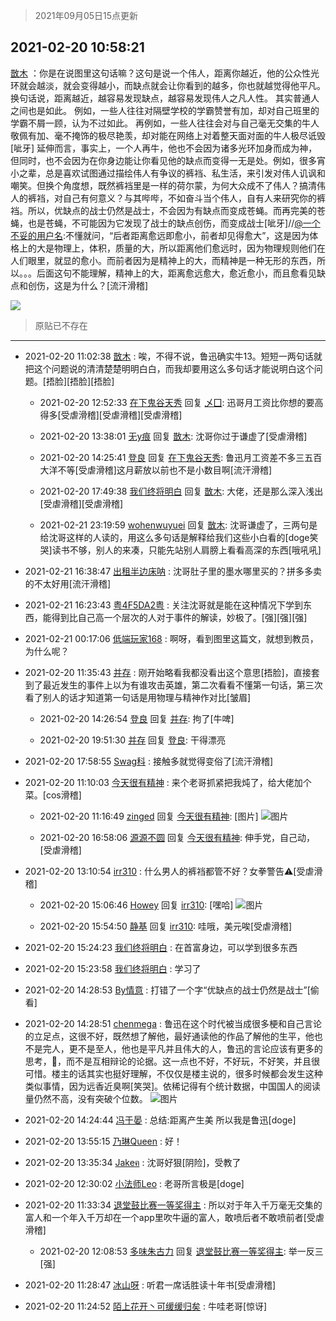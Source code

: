 > 2021年09月05日15点更新
<link rel="stylesheet" href="https://cdn.jsdelivr.net/gh/taotie6/sampleJSON@main/css/photo_show.css">


 ## 2021-02-20 10:58:21 

 [㪚木](https://www.coolapk.com/feed/24992800?shareKey=ZDEyY2E2ODZmNTBlNjEzMTc3Yjk~) ：你是在说图里这句话嘛？这句是说一个伟人，距离你越近，他的公众性光环就会越淡，就会变得越小，而缺点就会让你看到的越多，你也就越觉得他平凡。换句话说，距离越近，越容易发现缺点，越容易发现伟人之凡人性。
其实普通人之间也是如此。
例如，一些人往往对隔壁学校的学霸赞誉有加<!--break-->，却对自己班里的学霸不屑一顾，认为不过如此。
再例如，一些人往往会对与自己毫无交集的牛人敬佩有加、毫不掩饰的极尽艳羡，却对能在网络上对着整天面对面的牛人极尽诋毁[呲牙]
延伸而言，事实上，一个人再牛，他也不会因为诸多光环加身而成为神，但同时，也不会因为在你身边能让你看见他的缺点而变得一无是处。例如，很多宵小之辈，总是喜欢试图通过描绘伟人有争议的裤裆、私生活，来引发对伟人讥讽和嘲笑。但换个角度想，既然裤裆里是一样的荷尔蒙，为何大众成不了伟人？搞清伟人的裤裆，对自己有何意义？与其哔哔，不如奋斗当个伟人，自有人来研究你的裤裆。所以，优缺点的战士仍然是战士，不会因为有缺点而变成苍蝇。而再完美的苍蝇，也是苍蝇，不可能因为它发现了战士的缺点创伤，而变成战士[呲牙]//<a class="feed-link-uname" href="/u/一个不妥的用户名">@一个不妥的用户名</a>:不懂就问，“后者距离愈远即愈小，前者却见得愈大”，这是因为体格上的大是物理上，体积，质量的大，所以距离他们愈远时，因为物理规则他们在人们眼里，就显的愈小。而前者因为是精神上的大，而精神是一种无形的东西，所以。。。后面这句不能理解，精神上的大，距离愈远愈大，愈近愈小，而且愈看见缺点和创伤，这是为什么？[流汗滑稽] 

<div class="album">
<img class="img-item" src="https://image.coolapk.com/feed/2021/0220/10/1081091_96b75f9a_9900_3543@1080x272.jpeg" />
</div>

> 原贴已不存在 

 ------- 

- 2021-02-20 11:02:38 [㪚木](uid=1081091) : 唉，不得不说，鲁迅确实牛13。短短一两句话就把这个问题说的清清楚楚明明白白，而我却要用这么多句话才能说明白这个问题。[捂脸][捂脸][捂脸] 

    - 2021-02-20 12:52:33 [在下鬼谷天秀](uid=1463562) 回复 [乄囗](uid=759206): 迅哥月工资比你想的要高得多[受虐滑稽][受虐滑稽][受虐滑稽] 

    - 2021-02-20 13:38:01 [无y痕](uid=767260) 回复 [㪚木](uid=1081091): 沈哥你过于谦虚了[受虐滑稽] 

    - 2021-02-20 14:25:41 [登良](uid=3292598) 回复 [在下鬼谷天秀](uid=1463562): 鲁迅月工资差不多三五百大洋不等[受虐滑稽]这月薪放以前也不是小数目啊[流汗滑稽] 

    - 2021-02-20 17:49:38 [我们终将明白](uid=3083973) 回复 [㪚木](uid=1081091): 大佬，还是那么深入浅出[受虐滑稽][受虐滑稽] 

    - 2021-02-21 23:19:59 [wohenwuyuei](uid=1096665) 回复 [㪚木](uid=1081091): 沈哥谦虚了，三两句是给沈哥这样的人读的，用这么多句话是解释给我们这些小白看的[doge笑哭]读书不够，别人的来凑，只能先站别人肩膀上看看高深的东西[哦吼吼] 

- 2021-02-21 16:38:47 [出租半边床呐](uid=3768992) : 沈哥肚子里的墨水哪里买的？拼多多卖的不太好用[流汗滑稽] 

- 2021-02-21 16:23:43 [粤4F5DA2粤](uid=983185) : 关注沈哥就是能在这种情况下学到东西，能得到比自己高一个层次的人对于事件的解读，妙极了。[强][强][强] 

- 2021-02-21 00:17:06 [低端玩家168](uid=3759433) : 啊呀，看到图里这篇文，就想到教员，为什么呢？ 

- 2021-02-20 11:35:43 [并存](uid=1248138) : 刚开始略看我都没看出这个意思[捂脸]，直接套到了最近发生的事件上以为有谁攻击英雄，第二次看看不懂第一句话，第三次看了别人的话才知道第一句话是用物理与精神作对比[皱眉] 

    - 2021-02-20 14:26:54 [登良](uid=3292598) 回复 [并存](uid=1248138): 拘了[牛啤] 

    - 2021-02-20 19:51:30 [并存](uid=1248138) 回复 [登良](uid=3292598): 干得漂亮 

- 2021-02-20 17:58:55 [Swag科](uid=3229387) : 接触多就觉得变俗了[流汗滑稽] 

- 2021-02-20 11:10:03 [今天很有精神](uid=3003957) : 来个老哥抓紧把我炖了，给大佬加个菜。[cos滑稽] 

    - 2021-02-20 11:16:49 [zinged](uid=2993798) 回复 [今天很有精神](uid=3003957): [图片] ![图片](https://image.coolapk.com/feed/2021/0220/11/2993798_f7a43f6a_1008_6312@1440x1020.jpeg)

    - 2021-02-20 16:58:06 [源源不圆](uid=1332368) 回复 [今天很有精神](uid=3003957): 伸手党，自己动，[受虐滑稽] 

- 2021-02-20 13:10:54 [irr310](uid=636373) : 什么男人的裤裆都管不好？女拳警告⚠️[受虐滑稽] 

    - 2021-02-20 15:06:46 [Howey](uid=2814167) 回复 [irr310](uid=636373): [嘿哈] ![图片](https://image.coolapk.com/feed/2021/0220/15/2814167_8dd58709_4804_5546@1080x1668.jpeg)

    - 2021-02-20 15:54:50 [静基](uid=1353091) 回复 [irr310](uid=636373): 哇哦，美元唉[受虐滑稽] 

- 2021-02-20 15:24:23 [我们终将明白](uid=3083973) : 在首富身边，可以学到很多东西 

- 2021-02-20 15:23:58 [我们终将明白](uid=3083973) : 学习了 

- 2021-02-20 14:28:53 [By情意](uid=2227064) : 打错了一个字“优缺点的战士仍然是战士”[偷看] 

- 2021-02-20 14:28:51 [chenmega](uid=1550504) : 鲁迅在这个时代被当成很多梗和自己言论的立足点，这很不好，既然想了解他，最好通读他的作品了解他的生平，他也不是完人，更不是至人，他也是平凡并且伟大的人，鲁迅的言论应该有更多的思考，🤔，而不是互相辩论的论据。这一点也不好，不好玩，不好笑，并且很可惜。楼主的话其实也挺好理解<!--break-->，不仅仅是楼主说的，很多时候都会发生这种类似事情，因为远香近臭啊[笑哭]。依稀记得有个统计数据，中国国人的阅读量仍然不高，没有突破个位数。 ![图片](https://image.coolapk.com/feed/2021/0220/14/1550504_e5d42aef_2529_6121@1021x816.jpeg)

- 2021-02-20 14:24:44 [冯于晏](uid=2980763) : 总结:距离产生美
所以我是鲁迅[doge] 

- 2021-02-20 13:55:15 [乃琳Queen](uid=2370903) : 好！ 

- 2021-02-20 13:35:34 [Jakeฅ](uid=1216706) : 沈哥好狠[阴险]，受教了 

- 2021-02-20 12:30:02 [小法师Leo](uid=2438191) : 老哥所言极是[doge] 

- 2021-02-20 11:33:34 [退堂鼓比赛一等奖得主](uid=2689677) : 所以对于年入千万毫无交集的富人和一个年入千万却在一个app里吹牛逼的富人，敢喷后者不敢喷前者[受虐滑稽] 

    - 2021-02-20 12:08:53 [多味朱古力](uid=1614110) 回复 [退堂鼓比赛一等奖得主](uid=2689677): 举一反三[强] 

- 2021-02-20 11:28:47 [冰山呀](uid=1245744) : 听君一席话胜读十年书[受虐滑稽] 

- 2021-02-20 11:24:52 [陌上花开丶可缓缓归矣](uid=2331211) : 牛哇老哥[惊讶] 

